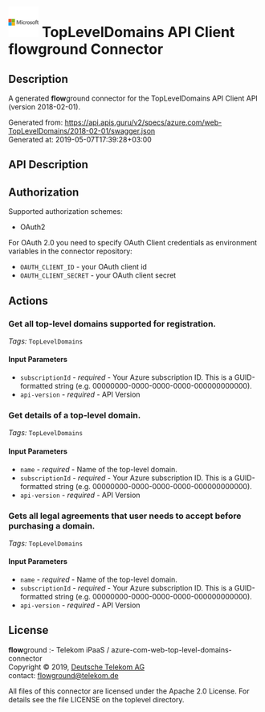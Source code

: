 # ![LOGO](logo.png) TopLevelDomains API Client **flow**ground Connector

## Description

A generated **flow**ground connector for the TopLevelDomains API Client API (version 2018-02-01).

Generated from: https://api.apis.guru/v2/specs/azure.com/web-TopLevelDomains/2018-02-01/swagger.json<br/>
Generated at: 2019-05-07T17:39:28+03:00

## API Description



## Authorization

Supported authorization schemes:
- OAuth2

For OAuth 2.0 you need to specify OAuth Client credentials as environment variables in the connector repository:
* `OAUTH_CLIENT_ID` - your OAuth client id
* `OAUTH_CLIENT_SECRET` - your OAuth client secret

## Actions

### Get all top-level domains supported for registration.

*Tags:* `TopLevelDomains`

#### Input Parameters
* `subscriptionId` - _required_ - Your Azure subscription ID. This is a GUID-formatted string (e.g. 00000000-0000-0000-0000-000000000000).
* `api-version` - _required_ - API Version

### Get details of a top-level domain.

*Tags:* `TopLevelDomains`

#### Input Parameters
* `name` - _required_ - Name of the top-level domain.
* `subscriptionId` - _required_ - Your Azure subscription ID. This is a GUID-formatted string (e.g. 00000000-0000-0000-0000-000000000000).
* `api-version` - _required_ - API Version

### Gets all legal agreements that user needs to accept before purchasing a domain.

*Tags:* `TopLevelDomains`

#### Input Parameters
* `name` - _required_ - Name of the top-level domain.
* `subscriptionId` - _required_ - Your Azure subscription ID. This is a GUID-formatted string (e.g. 00000000-0000-0000-0000-000000000000).
* `api-version` - _required_ - API Version

## License

**flow**ground :- Telekom iPaaS / azure-com-web-top-level-domains-connector<br/>
Copyright © 2019, [Deutsche Telekom AG](https://www.telekom.de)<br/>
contact: flowground@telekom.de

All files of this connector are licensed under the Apache 2.0 License. For details
see the file LICENSE on the toplevel directory.
